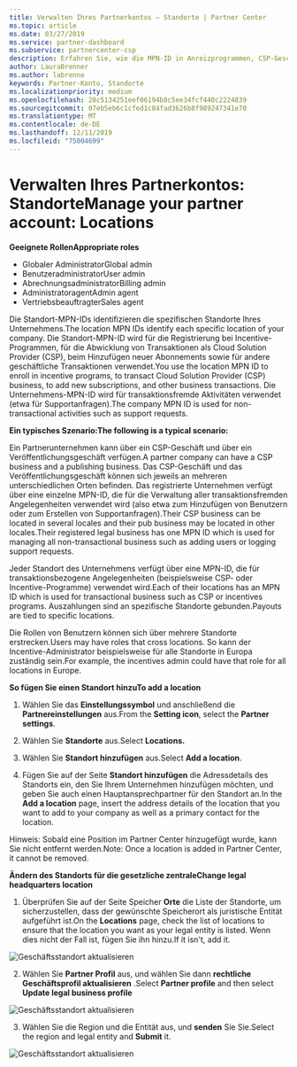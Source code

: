 ```yaml
---
title: Verwalten Ihres Partnerkontos – Standorte | Partner Center
ms.topic: article
ms.date: 03/27/2019
ms.service: partner-dashboard
ms.subservice: partnercenter-csp
description: Erfahren Sie, wie die MPN-ID in Anreizprogrammen, CSP-Geschäfts, Abonnements und anderen Transaktionen verwendet wird.
author: LauraBrenner
ms.author: labrenne
keywords: Partner-Konto, Standorte
ms.localizationpriority: medium
ms.openlocfilehash: 28c5134251eef06194b8c5ee34fcf440c2224839
ms.sourcegitcommit: 07eb5eb6c1cfed1c84fad3626b8f989247341e70
ms.translationtype: MT
ms.contentlocale: de-DE
ms.lasthandoff: 12/11/2019
ms.locfileid: "75004699"
---
```

# <a name="manage-your-partner-account-locations"></a><span data-ttu-id="e01f9-104">Verwalten Ihres Partnerkontos: Standorte</span><span class="sxs-lookup"><span data-stu-id="e01f9-104">Manage your partner account: Locations</span></span>

<span data-ttu-id="e01f9-105">**Geeignete Rollen**</span><span class="sxs-lookup"><span data-stu-id="e01f9-105">**Appropriate roles**</span></span>
-   <span data-ttu-id="e01f9-106">Globaler Administrator</span><span class="sxs-lookup"><span data-stu-id="e01f9-106">Global admin</span></span>
-   <span data-ttu-id="e01f9-107">Benutzeradministrator</span><span class="sxs-lookup"><span data-stu-id="e01f9-107">User admin</span></span>
-   <span data-ttu-id="e01f9-108">Abrechnungsadministrator</span><span class="sxs-lookup"><span data-stu-id="e01f9-108">Billing admin</span></span>
-   <span data-ttu-id="e01f9-109">Administratoragent</span><span class="sxs-lookup"><span data-stu-id="e01f9-109">Admin agent</span></span>
-   <span data-ttu-id="e01f9-110">Vertriebsbeauftragter</span><span class="sxs-lookup"><span data-stu-id="e01f9-110">Sales agent</span></span>

<span data-ttu-id="e01f9-111">Die Standort-MPN-IDs identifizieren die spezifischen Standorte Ihres Unternehmens.</span><span class="sxs-lookup"><span data-stu-id="e01f9-111">The location MPN IDs identify each specific location of your company.</span></span> <span data-ttu-id="e01f9-112">Die Standort-MPN-ID wird für die Registrierung bei Incentive-Programmen, für die Abwicklung von Transaktionen als Cloud Solution Provider (CSP), beim Hinzufügen neuer Abonnements sowie für andere geschäftliche Transaktionen verwendet.</span><span class="sxs-lookup"><span data-stu-id="e01f9-112">You use the location MPN ID to enroll in incentive programs, to transact Cloud Solution Provider (CSP) business, to add new subscriptions, and other business transactions.</span></span> <span data-ttu-id="e01f9-113">Die Unternehmens-MPN-ID wird für transaktionsfremde Aktivitäten verwendet (etwa für Supportanfragen).</span><span class="sxs-lookup"><span data-stu-id="e01f9-113">The company MPN ID is used for non-transactional activities such as support requests.</span></span>

<span data-ttu-id="e01f9-114">**Ein typisches Szenario:**</span><span class="sxs-lookup"><span data-stu-id="e01f9-114">**The following is a typical scenario:**</span></span> 

<span data-ttu-id="e01f9-115">Ein Partnerunternehmen kann über ein CSP-Geschäft und über ein Veröffentlichungsgeschäft verfügen.</span><span class="sxs-lookup"><span data-stu-id="e01f9-115">A partner company can have a CSP business and a publishing business.</span></span> <span data-ttu-id="e01f9-116">Das CSP-Geschäft und das Veröffentlichungsgeschäft können sich jeweils an mehreren unterschiedlichen Orten befinden. Das registrierte Unternehmen verfügt über eine einzelne MPN-ID, die für die Verwaltung aller transaktionsfremden Angelegenheiten verwendet wird (also etwa zum Hinzufügen von Benutzern oder zum Erstellen von Supportanfragen).</span><span class="sxs-lookup"><span data-stu-id="e01f9-116">Their CSP business can be located in several locales and their pub business may be located in other locales.Their registered legal business has one MPN ID which is used for managing all non-transactional business such as adding users or logging support requests.</span></span> 

<span data-ttu-id="e01f9-117">Jeder Standort des Unternehmens verfügt über eine MPN-ID, die für transaktionsbezogene Angelegenheiten (beispielsweise CSP- oder Incentive-Programme) verwendet wird.</span><span class="sxs-lookup"><span data-stu-id="e01f9-117">Each of their locations has an MPN ID which is used for transactional business such as CSP or incentives programs.</span></span> <span data-ttu-id="e01f9-118">Auszahlungen sind an spezifische Standorte gebunden.</span><span class="sxs-lookup"><span data-stu-id="e01f9-118">Payouts are tied to specific locations.</span></span>

<span data-ttu-id="e01f9-119">Die Rollen von Benutzern können sich über mehrere Standorte erstrecken.</span><span class="sxs-lookup"><span data-stu-id="e01f9-119">Users may have roles that cross locations.</span></span> <span data-ttu-id="e01f9-120">So kann der Incentive-Administrator beispielsweise für alle Standorte in Europa zuständig sein.</span><span class="sxs-lookup"><span data-stu-id="e01f9-120">For example, the incentives admin could have that role for all locations in Europe.</span></span>

<span data-ttu-id="e01f9-121">**So fügen Sie einen Standort hinzu**</span><span class="sxs-lookup"><span data-stu-id="e01f9-121">**To add a location**</span></span>

1. <span data-ttu-id="e01f9-122">Wählen Sie das **Einstellungssymbol** und anschließend die **Partnereinstellungen** aus.</span><span class="sxs-lookup"><span data-stu-id="e01f9-122">From the **Setting icon**, select the **Partner settings**.</span></span> 

2. <span data-ttu-id="e01f9-123">Wählen Sie **Standorte** aus.</span><span class="sxs-lookup"><span data-stu-id="e01f9-123">Select **Locations.**</span></span>

3. <span data-ttu-id="e01f9-124">Wählen Sie **Standort hinzufügen** aus.</span><span class="sxs-lookup"><span data-stu-id="e01f9-124">Select **Add a location**.</span></span>  

4. <span data-ttu-id="e01f9-125">Fügen Sie auf der Seite **Standort hinzufügen** die Adressdetails des Standorts ein, den Sie Ihrem Unternehmen hinzufügen möchten, und geben Sie auch einen Hauptansprechpartner für den Standort an.</span><span class="sxs-lookup"><span data-stu-id="e01f9-125">In the **Add a location** page, insert the address details of the location that you want to add to your company as well as a primary contact for the location.</span></span>

<span data-ttu-id="e01f9-126">Hinweis: Sobald eine Position im Partner Center hinzugefügt wurde, kann Sie nicht entfernt werden.</span><span class="sxs-lookup"><span data-stu-id="e01f9-126">Note: Once a location is added in Partner Center, it cannot be removed.</span></span>

<span data-ttu-id="e01f9-127">**Ändern des Standorts für die gesetzliche zentrale**</span><span class="sxs-lookup"><span data-stu-id="e01f9-127">**Change legal headquarters location**</span></span>

1. <span data-ttu-id="e01f9-128">Überprüfen Sie auf der Seite Speicher **Orte** die Liste der Standorte, um sicherzustellen, dass der gewünschte Speicherort als juristische Entität aufgeführt ist.</span><span class="sxs-lookup"><span data-stu-id="e01f9-128">On the **Locations** page, check the list of locations to ensure that the location you want as your legal entity is listed.</span></span> <span data-ttu-id="e01f9-129">Wenn dies nicht der Fall ist, fügen Sie ihn hinzu.</span><span class="sxs-lookup"><span data-stu-id="e01f9-129">If it isn't, add it.</span></span>

![Geschäftsstandort aktualisieren](images/updatepartnerprofile2.png)

2. <span data-ttu-id="e01f9-131">Wählen Sie **Partner Profil** aus, und wählen Sie dann **rechtliche Geschäftsprofil aktualisieren** .</span><span class="sxs-lookup"><span data-stu-id="e01f9-131">Select **Partner profile** and then select **Update legal business profile**</span></span>

![Geschäftsstandort aktualisieren](images/updatepartnerprofile1.png)

3. <span data-ttu-id="e01f9-133">Wählen Sie die Region und die Entität aus, und **senden** Sie Sie.</span><span class="sxs-lookup"><span data-stu-id="e01f9-133">Select the region and legal entity and **Submit** it.</span></span>

![Geschäftsstandort aktualisieren](images/updatepartnerprofile3.png)

